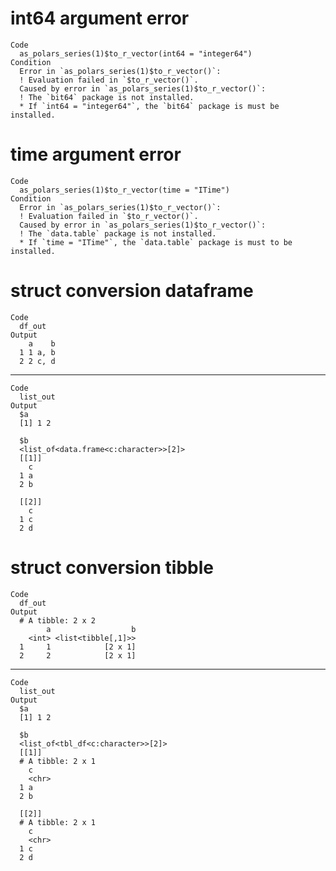 # int64 argument error

    Code
      as_polars_series(1)$to_r_vector(int64 = "integer64")
    Condition
      Error in `as_polars_series(1)$to_r_vector()`:
      ! Evaluation failed in `$to_r_vector()`.
      Caused by error in `as_polars_series(1)$to_r_vector()`:
      ! The `bit64` package is not installed.
      * If `int64 = "integer64"`, the `bit64` package is must be installed.

# time argument error

    Code
      as_polars_series(1)$to_r_vector(time = "ITime")
    Condition
      Error in `as_polars_series(1)$to_r_vector()`:
      ! Evaluation failed in `$to_r_vector()`.
      Caused by error in `as_polars_series(1)$to_r_vector()`:
      ! The `data.table` package is not installed.
      * If `time = "ITime"`, the `data.table` package is must to be installed.

# struct conversion dataframe

    Code
      df_out
    Output
        a    b
      1 1 a, b
      2 2 c, d

---

    Code
      list_out
    Output
      $a
      [1] 1 2
      
      $b
      <list_of<data.frame<c:character>>[2]>
      [[1]]
        c
      1 a
      2 b
      
      [[2]]
        c
      1 c
      2 d
      
      

# struct conversion tibble

    Code
      df_out
    Output
      # A tibble: 2 x 2
            a                  b
        <int> <list<tibble[,1]>>
      1     1            [2 x 1]
      2     2            [2 x 1]

---

    Code
      list_out
    Output
      $a
      [1] 1 2
      
      $b
      <list_of<tbl_df<c:character>>[2]>
      [[1]]
      # A tibble: 2 x 1
        c    
        <chr>
      1 a    
      2 b    
      
      [[2]]
      # A tibble: 2 x 1
        c    
        <chr>
      1 c    
      2 d    
      
      

